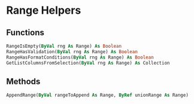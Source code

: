 # Range Helpers

## Functions
```vb
RangeIsEmpty(ByVal rng As Range) As Boolean
RangeHasValidation(ByVal rng As Range) As Boolean
RangeHasFormatConditions(ByVal rng As Range) As Boolean
GetListColumnsFromSelection(ByVal rng As Range) As Collection
```

## Methods
```vb
AppendRange(ByVal rangeToAppend As Range, ByRef unionRange As Range)
```